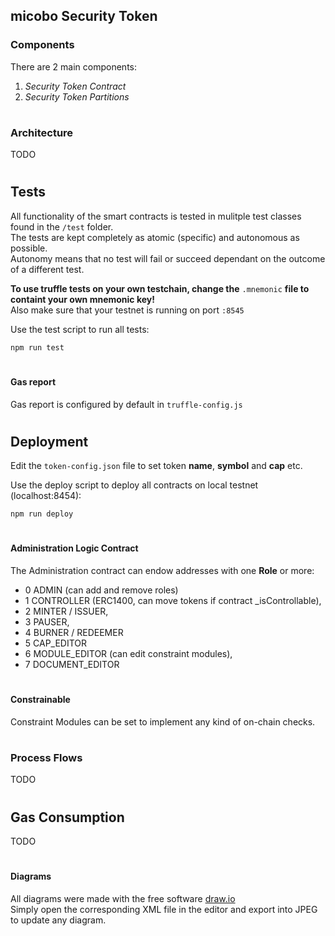 ## micobo Security Token

### Components

There are 2 main components:

1. _Security Token Contract_  
2. _Security Token Partitions_

#
### Architecture

TODO
#
## Tests

All functionality of the smart contracts is tested in mulitple test classes found in the `/test` folder.  
The tests are kept completely as atomic (specific) and autonomous as possible.  
Autonomy means that no test will fail or succeed dependant on the outcome of a different test.

**To use truffle tests on your own testchain, change the** ``.mnemonic`` **file to containt your own mnemonic key!**  
Also make sure that your testnet is running on port ```:8545```

Use the test script to run all tests:
```
npm run test
```
#

#### Gas report

Gas report is configured by default in ``truffle-config.js``

#
## Deployment

Edit the ``token-config.json`` file to set token **name**, **symbol** and **cap** etc.

Use the deploy script to deploy all contracts on local testnet (localhost:8454):
```
npm run deploy
```
#
#### Administration Logic Contract

The Administration contract can endow addresses with one **Role** or more:

* 0 ADMIN   (can add and remove roles)
* 1 CONTROLLER (ERC1400, can move tokens if contract _isControllable),
* 2 MINTER / ISSUER,
* 3 PAUSER,
* 4 BURNER / REDEEMER
* 5 CAP_EDITOR
* 6 MODULE_EDITOR (can edit constraint modules),
* 7 DOCUMENT_EDITOR

#

#### Constrainable

Constraint Modules can be set to implement any kind of on-chain checks.

#
### Process Flows

TODO



#
## Gas Consumption

TODO

#  
#### Diagrams

All diagrams were made with the free software [draw.io](draw.io)  
Simply open the corresponding XML file in the editor and export into JPEG to update any diagram.




